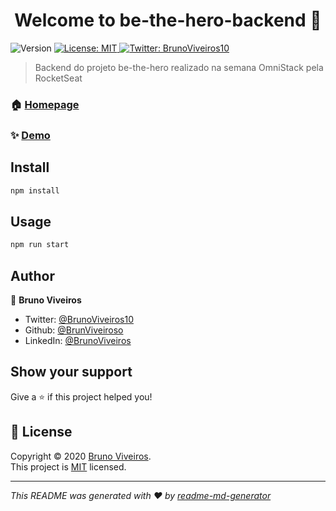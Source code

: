 <h1 align="center">Welcome to be-the-hero-backend 👋</h1>
<p>
  <img alt="Version" src="https://img.shields.io/badge/version-1.0.0-blue.svg?cacheSeconds=2592000" />
  <a href="https://github.com/BrunoViveiros/be-the-hero/blob/master/LICENSE.md" target="_blank">
    <img alt="License: MIT" src="https://img.shields.io/badge/License-MIT-yellow.svg" />
  </a>
  <a href="https://twitter.com/BrunoViveiros10" target="_blank">
    <img alt="Twitter: BrunoViveiros10" src="https://img.shields.io/twitter/follow/BrunoViveiros10.svg?style=social" />
  </a>
</p>

> Backend do projeto be-the-hero realizado na semana OmniStack pela RocketSeat

### 🏠 [Homepage](https://github.com/BrunoViveiros/be-the-hero)

### ✨ [Demo]((W.I.P.))

## Install

```sh
npm install
```

## Usage

```sh
npm run start
```

## Author

👤 **Bruno Viveiros**

* Twitter: [@BrunoViveiros10](https://twitter.com/BrunoViveiros10)
* Github: [@BrunViveiroso](https://github.com/BrunViveiroso)
* LinkedIn: [@BrunoViveiros](https://linkedin.com/in/BrunoViveiros)

## Show your support

Give a ⭐️ if this project helped you!

## 📝 License

Copyright © 2020 [Bruno Viveiros](https://github.com/BrunViveiroso).<br />
This project is [MIT](https://github.com/BrunoViveiros/be-the-hero/blob/master/LICENSE.md) licensed.

***
_This README was generated with ❤️ by [readme-md-generator](https://github.com/kefranabg/readme-md-generator)_